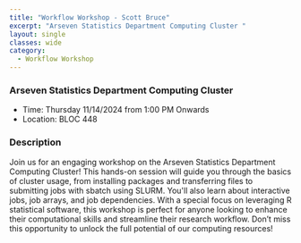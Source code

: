 ```yaml
---
title: "Workflow Workshop - Scott Bruce"
excerpt: "Arseven Statistics Department Computing Cluster "
layout: single
classes: wide
category:
  - Workflow Workshop
---
```


<!--
<img src="https://jeroda7105.github.io/tamusgsa.github.io/assets/images/workflow_workshops/Bruce_Nov_14_2024/IMG_1379.JPG?raw=true" alt="Header" width="315" style="float: right;"> 
-->


### Arseven Statistics Department Computing Cluster 
- Time: Thursday 11/14/2024 from 1:00 PM Onwards
- Location: BLOC 448



### Description
Join us for an engaging workshop on the
Arseven Statistics Department
Computing Cluster! This hands-on
session will guide you through the basics
of cluster usage, from installing
packages and transferring files to
submitting jobs with sbatch using
SLURM. You'll also learn about
interactive jobs, job arrays, and job
dependencies. With a special focus on
leveraging R statistical software, this
workshop is perfect for anyone looking
to enhance their computational skills
and streamline their research workflow.
Don’t miss this opportunity to unlock
the full potential of our computing
resources! 


<!-- ### Presentation
<iframe src="" width="640" height="480" allow="autoplay"></iframe> -->

<!-- ### Recording -->


<!--
### Gallery 

{% include gallery id="layouts_gallery" %}
-->
